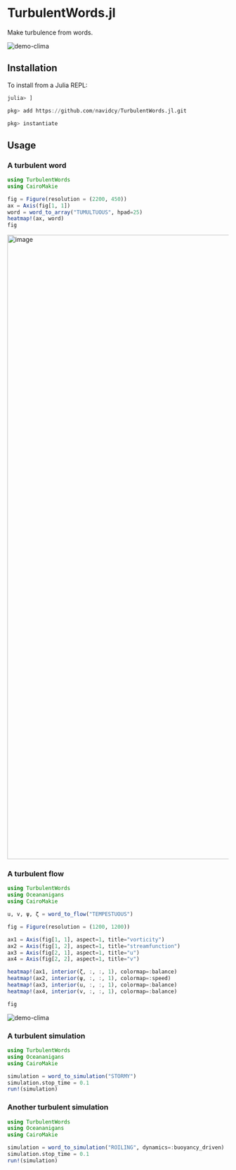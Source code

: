 # TurbulentWords.jl

Make turbulence from words.

![demo-clima](https://github.com/navidcy/TurbulentWords.jl/assets/7112768/b9efefc0-73c1-4206-9144-4c25af9ce25f)

## Installation

To install from a Julia REPL:

```julia
julia> ]

pkg> add https://github.com/navidcy/TurbulentWords.jl.git

pkg> instantiate
```

## Usage

### A turbulent word

```julia
using TurbulentWords
using CairoMakie

fig = Figure(resolution = (2200, 450))
ax = Axis(fig[1, 1])
word = word_to_array("TUMULTUOUS", hpad=25)
heatmap!(ax, word)
fig
```

<img width="1421" alt="image" src="https://github.com/navidcy/TurbulentWords.jl/assets/15271942/2902699a-db72-4e27-bfac-6c4cb4476fa1">

### A turbulent flow

```julia
using TurbulentWords
using Oceananigans
using CairoMakie

u, v, ψ, ζ = word_to_flow("TEMPESTUOUS")

fig = Figure(resolution = (1200, 1200))

ax1 = Axis(fig[1, 1], aspect=1, title="vorticity")
ax2 = Axis(fig[1, 2], aspect=1, title="streamfunction")
ax3 = Axis(fig[2, 1], aspect=1, title="u")
ax4 = Axis(fig[2, 2], aspect=1, title="v")

heatmap!(ax1, interior(ζ, :, :, 1), colormap=:balance)
heatmap!(ax2, interior(ψ, :, :, 1), colormap=:speed)
heatmap!(ax3, interior(u, :, :, 1), colormap=:balance)
heatmap!(ax4, interior(v, :, :, 1), colormap=:balance)

fig
```

![demo-clima](https://github.com/navidcy/TurbulentWords.jl/assets/7112768/8b294b74-ef50-4ac8-84bf-f2b05483f7e1)

### A turbulent simulation

```julia
using TurbulentWords
using Oceananigans
using CairoMakie

simulation = word_to_simulation("STORMY")
simulation.stop_time = 0.1
run!(simulation)
```

### Another turbulent simulation

```julia
using TurbulentWords
using Oceananigans
using CairoMakie

simulation = word_to_simulation("ROILING", dynamics=:buoyancy_driven)
simulation.stop_time = 0.1
run!(simulation)
```

